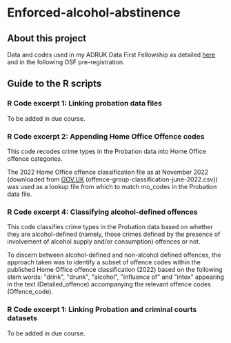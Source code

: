 # Enforced-alcohol-abstinence
## About this project
Data and codes used in my ADRUK Data First Fellowship as detailed [here](https://www.adruk.org/our-work/browse-all-projects/adr-uk-research-fellows-the-first-users-of-the-data-first-probation-and-criminal-justice-linked-datasets-new63fdc70162868654419743) and in the following OSF pre-registration.


## Guide to the R scripts
### R Code excerpt 1: Linking probation data files
To be added in due course. 

### R Code excerpt 2: Appending Home Office Offence codes
This code recodes crime types in the Probation data into Home Office offence categories.

The 2022 Home Office offence classification file as at November 2022 (downloaded from [GOV.UK](https://www.google.com/url?sa=t&rct=j&q=&esrc=s&source=web&cd=&ved=2ahUKEwjTu-6npPf-AhUHJ8AKHQwFABoQFnoECAgQAQ&url=https%3A%2F%2Fassets.publishing.service.gov.uk%2Fgovernment%2Fuploads%2Fsystem%2Fuploads%2Fattachment_data%2Ffile%2F1118266%2Foffence-group-classification-june-2022.xlsx&usg=AOvVaw2Zr1iluDWlyp0qFLxloIfR) (offence-group-classification-june-2022.csv)) was used as a lookup file from which to match mo_codes in the Probation data file.

### R Code excerpt 4: Classifying alcohol-defined offences
This code classifies crime types in the Probation data based on whether they are alcohol-defined (namely, those crimes defined by the presence of involvement of alcohol supply and/or consumption) offences or not.

To discern between alcohol-defined and non-alcohol defined offences, the approach taken was to identify a subset of offence codes within the published Home Office offence classification (2022) based on the following stem words: "drink", "drunk", "alcohol", "influence of" and "intox" appearing in the text (Detailed_offence) accompanying the relevant offence codes (Offence_code). 

### R Code excerpt 1: Linking Probation and criminal courts datasets
To be added in due course. 


